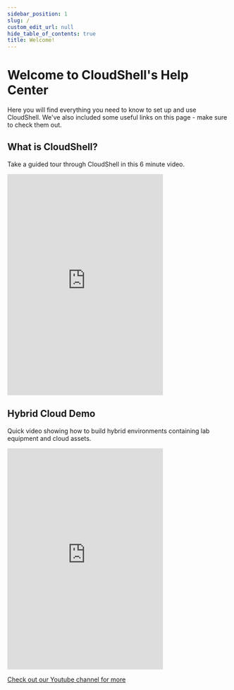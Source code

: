 ```yaml
---
sidebar_position: 1
slug: /
custom_edit_url: null
hide_table_of_contents: true
title: Welcome!
---
```


# Welcome to CloudShell's Help Center

Here you will find everything you need to know to set up and use CloudShell. We've also included some useful links on this page - make sure to check them out.

## What is CloudShell?
Take a guided tour through CloudShell in this 6 minute video.

<iframe width="70%" height="500px" src="https://www.youtube.com/embed/nzhSpZCeYg8" title="CloudShell Cloud Sandboxing Overview Demo" frameborder="0" allow="accelerometer; autoplay; clipboard-write; encrypted-media; gyroscope; picture-in-picture; web-share" allowfullscreen></iframe>

## Hybrid Cloud Demo

Quick video showing how to build hybrid environments containing lab equipment and cloud assets.

<iframe width="70%" height="500px" src="https://www.youtube.com/embed/B7uRHlLwkDo" title="Hybrid Cloud Demo Video" frameborder="0" allow="accelerometer; autoplay; clipboard-write; encrypted-media; gyroscope; picture-in-picture; web-share" allowfullscreen></iframe>


[Check out our Youtube channel for more](https://www.youtube.com/user/QualiSystems)
